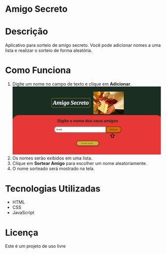# Amigo Secreto

# Descrição
Aplicativo para sorteio de amigo secreto. Você pode adicionar nomes a uma lista e realizar o sorteio de forma aleatória.

# Como Funciona
1. Digite um nome no campo de texto e clique em **Adicionar**.
   ![Imagem adicionando nome](https://github.com/Nana210407/SorteioAmigoSecreto/blob/main/imagem1.jpg)
3. Os nomes serão exibidos em uma lista.
4. Clique em **Sortear Amigo** para escolher um nome aleatoriamente.
5. O nome sorteado será mostrado na tela.

# Tecnologias Utilizadas
- HTML
- CSS
- JavaScript

# Licença
Este é um projeto de uso livre
